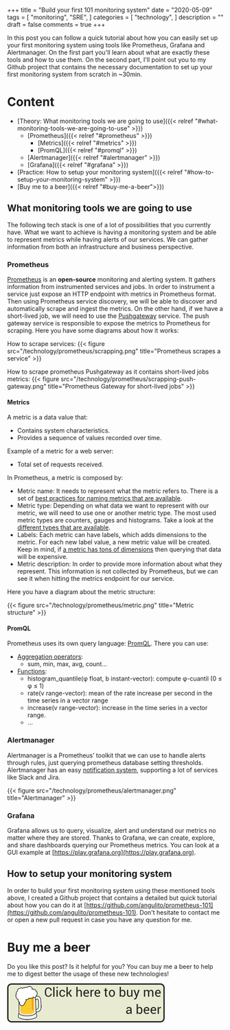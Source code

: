 +++
title = "Build your first 101 monitoring system"
date = "2020-05-09"
tags = [
    "monitoring",
    "SRE",
]
categories = [
    "technology",
]
description = ""
draft = false
comments = true
+++

In this post you can follow a quick tutorial about how you can easily set up your first monitoring system using tools like Prometheus, Grafana and Alertmanager. On the first part you'll learn about what are exactly these tools and how to use them. On the second part, I'll point out you to my Github project that contains the necessary documentation to set up your first monitoring system from scratch in ~30min.

# Content

- [Theory: What monitoring tools we are going to use]({{< relref "#what-monitoring-tools-we-are-going-to-use" >}})
  - [Prometheus]({{< relref "#prometheus" >}})
    - [Metrics]({{< relref "#metrics" >}})
    - [PromQL]({{< relref "#promql" >}})
  - [Alertmanager]({{< relref "#alertmanager" >}})
  - [Grafana]({{< relref "#grafana" >}})
- [Practice: How to setup your monitoring system]({{< relref "#how-to-setup-your-monitoring-system" >}})
- [Buy me to a beer]({{< relref "#buy-me-a-beer">}})

## What monitoring tools we are going to use

The following tech stack is one of a lot of possibilities that you currently have. What we want to achieve is having a monitoring system and be able to represent metrics while having alerts of our services. We can gather information from both an infrastructure and business perspective.

### Prometheus

[Prometheus](https://prometheus.io/docs/introduction/overview/) is an **open-source** monitoring and alerting system. It gathers information from instrumented services and jobs. In order to instrument a service just expose an HTTP endpoint with metrics in Prometheus format. Then using Prometheus service discovery, we will be able to discover and automatically scrape and ingest the metrics. On the other hand, if we have a short-lived job, we will need to use the [Pushgateway](https://prometheus.io/docs/practices/pushing/) service. The push gateway service is responsible to expose the metrics to Prometheus for scraping. Here you have some diagrams about how it works:

How to scrape services:
{{< figure src="/technology/prometheus/scrapping.png" title="Prometheus scrapes a service" >}}

How to scrape prometheus Pushgateway as it contains short-lived jobs metrics:
{{< figure src="/technology/prometheus/scrapping-push-gateway.png" title="Prometheus Gateway for short-lived jobs" >}}

#### Metrics

A metric is a data value that:

- Contains system characteristics.
- Provides a sequence of values recorded over time.

Example of a metric for a web server:

- Total set of requests received.

In Prometheus, a metric is composed by:

- Metric name: It needs to represent what the metric refers to. There is a set of [best practices for naming metrics that are available](https://prometheus.io/docs/practices/naming/).
- Metric type: Depending on what data we want to represent with our metric, we will need to use one or another metric type. The most used metric types are counters, gauges and histograms. Take a look at the [different types that are available](https://prometheus.io/docs/concepts/metric_types/).
- Labels: Each metric can have labels, which adds dimensions to the metric. For each new label value, a new metric value will be created. Keep in mind, if [a metric has tons of dimensions](https://www.robustperception.io/cardinality-is-key) then querying that data will be expensive.
- Metric description: In order to provide more information about what they represent. This information is not collected by Prometheus, but we can see it when hitting the metrics endpoint for our service.

Here you have a diagram about the metric structure:

{{< figure src="/technology/prometheus/metric.png" title="Metric structure" >}}

#### PromQL

Prometheus uses its own query language: [PromQL](https://prometheus.io/docs/prometheus/latest/querying/basics/). There you can use:

- [Aggregation operators](https://prometheus.io/docs/prometheus/latest/querying/operators/#aggregation-operators):
  - sum, min, max, avg, count…
- [Functions](https://prometheus.io/docs/prometheus/latest/querying/basics/#functions):
  - histogram_quantile(φ float, b instant-vector): compute φ-cuantil (0 ≤ φ ≤ 1)
  - rate(v range-vector): mean of the rate increase per second in the time series in a vector range
  - increase(v range-vector): increase in the time series in a vector range.
  - ...

### Alertmanager

Alertmanager is a Prometheus’ toolkit that we can use to handle alerts through rules, just querying prometheus database setting thresholds. Alertmanager has an easy [notification system](https://prometheus.io/docs/alerting/configuration/), supporting a lot of services like Slack and Jira.

{{< figure src="/technology/prometheus/alertmanager.png" title="Alertmanager" >}}

### Grafana

Grafana allows us to query, visualize, alert and understand our metrics no matter where they are stored. Thanks to Grafana, we can create, explore, and share dashboards querying our Prometheus metrics. You can look at a GUI example at [https://play.grafana.org](https://play.grafana.org).

## How to setup your monitoring system

In order to build your first monitoring system using these mentioned tools above, I created a Github project that contains a detailed but quick tutorial about how you can do it at [https://github.com/angulito/prometheus-101](https://github.com/angulito/prometheus-101). Don't hesitate to contact me or open a new pull request in case you have any question for me.

# Buy me a beer

Do you like this post? Is it helpful for you? You can buy me a beer to help me to digest better the usage of these new technologies!

[![buy me a beer](/img/beer.png)](https://www.paypal.me/angulito/2)

